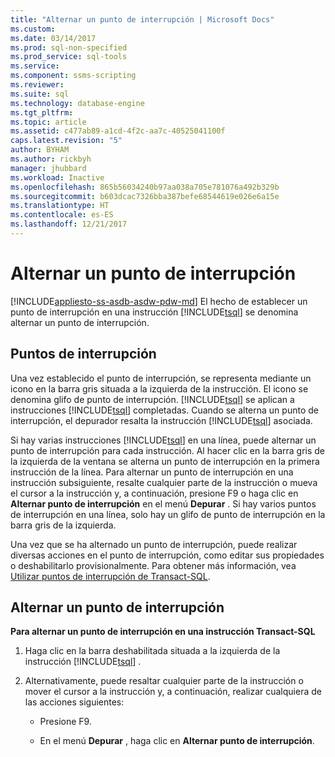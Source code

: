 ```yaml
---
title: "Alternar un punto de interrupción | Microsoft Docs"
ms.custom: 
ms.date: 03/14/2017
ms.prod: sql-non-specified
ms.prod_service: sql-tools
ms.service: 
ms.component: ssms-scripting
ms.reviewer: 
ms.suite: sql
ms.technology: database-engine
ms.tgt_pltfrm: 
ms.topic: article
ms.assetid: c477ab89-a1cd-4f2c-aa7c-40525041100f
caps.latest.revision: "5"
author: BYHAM
ms.author: rickbyh
manager: jhubbard
ms.workload: Inactive
ms.openlocfilehash: 865b56034240b97aa038a705e781076a492b329b
ms.sourcegitcommit: b603dcac7326bba387befe68544619e026e6a15e
ms.translationtype: HT
ms.contentlocale: es-ES
ms.lasthandoff: 12/21/2017
---
```

# <a name="toggle-a-breakpoint"></a>Alternar un punto de interrupción
[!INCLUDE[appliesto-ss-asdb-asdw-pdw-md](../../includes/appliesto-ss-asdb-asdw-pdw-md.md)] El hecho de establecer un punto de interrupción en una instrucción [!INCLUDE[tsql](../../includes/tsql-md.md)] se denomina alternar un punto de interrupción.  
  
## <a name="breakpoints"></a>Puntos de interrupción  
 Una vez establecido el punto de interrupción, se representa mediante un icono en la barra gris situada a la izquierda de la instrucción. El icono se denomina glifo de punto de interrupción. [!INCLUDE[tsql](../../includes/tsql-md.md)] se aplican a instrucciones [!INCLUDE[tsql](../../includes/tsql-md.md)] completadas. Cuando se alterna un punto de interrupción, el depurador resalta la instrucción [!INCLUDE[tsql](../../includes/tsql-md.md)] asociada.  
  
 Si hay varias instrucciones [!INCLUDE[tsql](../../includes/tsql-md.md)] en una línea, puede alternar un punto de interrupción para cada instrucción. Al hacer clic en la barra gris de la izquierda de la ventana se alterna un punto de interrupción en la primera instrucción de la línea. Para alternar un punto de interrupción en una instrucción subsiguiente, resalte cualquier parte de la instrucción o mueva el cursor a la instrucción y, a continuación, presione F9 o haga clic en **Alternar punto de interrupción** en el menú **Depurar** . Si hay varios puntos de interrupción en una línea, solo hay un glifo de punto de interrupción en la barra gris de la izquierda.  
  
 Una vez que se ha alternado un punto de interrupción, puede realizar diversas acciones en el punto de interrupción, como editar sus propiedades o deshabilitarlo provisionalmente. Para obtener más información, vea [Utilizar puntos de interrupción de Transact-SQL](../../relational-databases/scripting/transact-sql-breakpoints.md).  
  
## <a name="toggle-a-breakpoint"></a>Alternar un punto de interrupción  
 **Para alternar un punto de interrupción en una instrucción Transact-SQL**  
  
1.  Haga clic en la barra deshabilitada situada a la izquierda de la instrucción [!INCLUDE[tsql](../../includes/tsql-md.md)] .  
  
2.  Alternativamente, puede resaltar cualquier parte de la instrucción o mover el cursor a la instrucción y, a continuación, realizar cualquiera de las acciones siguientes:  
  
    -   Presione F9.  
  
    -   En el menú **Depurar** , haga clic en **Alternar punto de interrupción**.  
  
  
